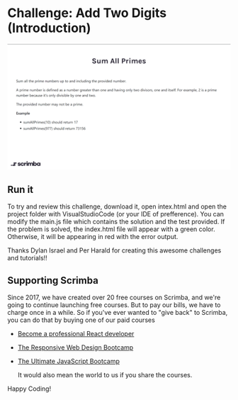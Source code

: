 # Challenge: Add Two Digits (Introduction)

![Challenge Day 3](ChallengeDay4.jpg)

## Run it

To try and review this challenge, download it, open intex.html and open the project folder with VisualStudioCode (or your IDE of prefference).
You can modify the main.js file which contains the solution and the test provided.
If the problem is solved, the index.html file will appear with a green color. Otherwise, it will be appearing in red with the error output.

Thanks Dylan Israel and Per Harald for creating this awesome challenges and tutorials!!

## Supporting Scrimba

Since 2017, we have created over 20 free courses on Scrimba, and we're going to
continue launching free courses. But to pay our bills, we have to charge once
in a while. So if you've ever wanted to "give back" to Scrimba, you can do that by buying
	one of our paid courses

- [Become a professional React developer](https://scrimba.com/course/greact)
- [The Responsive Web Design Bootcamp](https://scrimba.com/course/gresponsive)
- [The Ultimate JavaScript Bootcamp](https://scrimba.com/course/gjavascript)

	It would also mean the world to us if you share the courses.  

Happy Coding!
